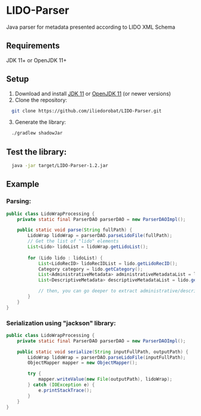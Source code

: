# LIDO-Parser
Java parser for metadata presented according to LIDO XML Schema

## Requirements
JDK 11+ or OpenJDK 11+

## Setup
1. Download and install [JDK 11](https://www.oracle.com/nl/java/technologies/javase/jdk11-archive-downloads.html) or [OpenJDK 11](https://openjdk.org/install/) (or newer versions)
2. Clone the repository:
```bash
  git clone https://github.com/iliedorobat/LIDO-Parser.git
```
3. Generate the library:
```bash
  ./gradlew shadowJar
```

## Test the library:
```bash
  java -jar target/LIDO-Parser-1.2.jar
```

## Example
### Parsing:
```java
public class LidoWrapProcessing {
    private static final ParserDAO parserDAO = new ParserDAOImpl();

    public static void parse(String fullPath) {
        LidoWrap lidoWrap = parserDAO.parseLidoFile(fullPath);
        // Get the list of "lido" elements
        List<Lido> lidoList = lidoWrap.getLidoList();
        
        for (Lido lido : lidoList) {
            List<LidoRecID> lidoRecIDList = lido.getLidoRecID();
            Category category = lido.getCategory();
            List<AdministrativeMetadata> administrativeMetadataList = lido.getAdministrativeMetadata();
            List<DescriptiveMetadata> descriptiveMetadataList = lido.getDescriptiveMetadata();

            // then, you can go deeper to extract administrative/descriptive data, categories and lido ids
        }
    }
}
```

### Serialization using "jackson" library:
```java
public class LidoWrapProcessing {
    private static final ParserDAO parserDAO = new ParserDAOImpl();

    public static void serialize(String inputFullPath, outputPath) {
        LidoWrap lidoWrap = parserDAO.parseLidoFile(inputFullPath);
        ObjectMapper mapper = new ObjectMapper();

        try {
            mapper.writeValue(new File(outputPath), lidoWrap);
        } catch (IOException e) {
            e.printStackTrace();
        }
    }
}
```
